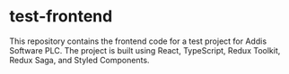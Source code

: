 # test-frontend
 This repository contains the frontend code for a test project for Addis Software PLC. The project is built using React, TypeScript, Redux Toolkit, Redux Saga, and Styled Components.
